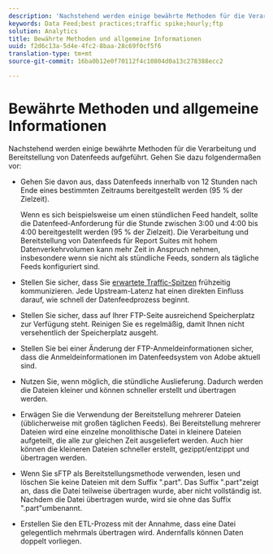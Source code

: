```yaml
---
description: 'Nachstehend werden einige bewährte Methoden für die Verarbeitung und Bereitstellung von Datenfeeds aufgeführt. Gehen Sie dazu folgendermaßen vor '
keywords: Data Feed;best practices;traffic spike;hourly;ftp
solution: Analytics
title: Bewährte Methoden und allgemeine Informationen
uuid: f2d6c13a-5d4e-4fc2-8baa-28c69f0cf5f6
translation-type: tm+mt
source-git-commit: 16ba0b12e0f70112f4c10804d0a13c278388ecc2

---
```



# Bewährte Methoden und allgemeine Informationen

Nachstehend werden einige bewährte Methoden für die Verarbeitung und Bereitstellung von Datenfeeds aufgeführt. Gehen Sie dazu folgendermaßen vor:

* Gehen Sie davon aus, dass Datenfeeds innerhalb von 12 Stunden nach Ende eines bestimmten Zeitraums bereitgestellt werden (95 % der Zielzeit).

   Wenn es sich beispielsweise um einen stündlichen Feed handelt, sollte die Datenfeed-Anforderung für die Stunde zwischen 3:00 und 4:00 bis 4:00 bereitgestellt werden (95 % der Zielzeit). Die Verarbeitung und Bereitstellung von Datenfeeds für Report Suites mit hohem Datenverkehrvolumen kann mehr Zeit in Anspruch nehmen, insbesondere wenn sie nicht als stündliche Feeds, sondern als tägliche Feeds konfiguriert sind.
* Stellen Sie sicher, dass Sie [erwartete Traffic-Spitzen](https://marketing.adobe.com/resources/help/en_US/reference/t_traffic_schedule_spike.html) frühzeitig kommunizieren. Jede Upstream-Latenz hat einen direkten Einfluss darauf, wie schnell der Datenfeedprozess beginnt.
* Stellen Sie sicher, dass auf Ihrer FTP-Seite ausreichend Speicherplatz zur Verfügung steht. Reinigen Sie es regelmäßig, damit Ihnen nicht versehentlich der Speicherplatz ausgeht.
* Stellen Sie bei einer Änderung der FTP-Anmeldeinformationen sicher, dass die Anmeldeinformationen im Datenfeedsystem von Adobe aktuell sind.
* Nutzen Sie, wenn möglich, die stündliche Auslieferung. Dadurch werden die Dateien kleiner und können schneller erstellt und übertragen werden.
* Erwägen Sie die Verwendung der Bereitstellung mehrerer Dateien (üblicherweise mit großen täglichen Feeds). Bei Bereitstellung mehrerer Dateien wird eine einzelne monolithische Datei in kleinere Dateien aufgeteilt, die alle zur gleichen Zeit ausgeliefert werden. Auch hier können die kleineren Dateien schneller erstellt, gezippt/entzippt und übertragen werden.
* Wenn Sie sFTP als Bereitstellungsmethode verwenden, lesen und löschen Sie keine Dateien mit dem Suffix ".part". Das Suffix ".part"zeigt an, dass die Datei teilweise übertragen wurde, aber nicht vollständig ist. Nachdem die Datei übertragen wurde, wird sie ohne das Suffix ".part"umbenannt.
* Erstellen Sie den ETL-Prozess mit der Annahme, dass eine Datei gelegentlich mehrmals übertragen wird. Andernfalls können Daten doppelt vorliegen.
